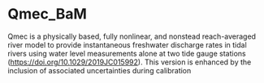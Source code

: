 # Qmec_BaM
Qmec is a physically based, fully nonlinear, and nonstead reach-averaged river model to provide instantaneous freshwater discharge rates in tidal rivers using water level measurements alone at two tide gauge stations (https://doi.org/10.1029/2019JC015992). This version is enhanced by the inclusion of associated uncertainties during calibration
